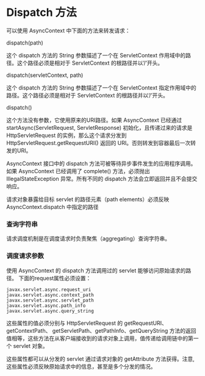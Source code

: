 Dispatch 方法
====

可以使用 AsyncContext 中下面的方法来转发请求：

dispatch(path)

这个 dispatch 方法的 String 参数描述了一个在 ServletContext 作用域中的路径。这个路径必须是相对于 ServletContext 的根路径并以’/’开头。

dispatch(servletContext, path)

这个 dispatch 方法的 String 参数描述了一个在 ServletContext 指定作用域中的路径。这个路径必须是相对于 ServletContext 的根路径并以’/’开头。

dispatch()

这个方法没有参数，它使用原来的URI路径。如果 AsyncContext 已经通过 startAsync(ServletRequest, ServletResponse) 初始化，且传递过来的请求是 HttpServletRequest 的实例，那么这个请求分发到HttpServletRequest.getRequestURI() 返回的 URI。否则转发到容器最后一次转发的URI。

AsyncContext 接口中的 dispatch 方法可被等待异步事件发生的应用程序调用。如果 AsyncContext 已经调用了 complete() 方法，必须抛出IllegalStateException 异常。所有不同的 dispatch 方法会立即返回并且不会提交响应。

请求对象暴露给目标 servlet 的路径元素（path elements）必须反映AsyncContext.dispatch 中指定的路径

### 查询字符串

请求调度机制是在调度请求时负责聚焦（aggregating）查询字符串。

### 调度请求参数

使用 AsyncContext 的 dispatch 方法调用过的 servlet 能够访问原始请求的路径。
下面的request属性必须设置：

    javax.servlet.async.request_uri
    javax.servlet.async.context_path
    javax.servlet.async.servlet_path
    javax.servlet.async.path_info
    javax.servlet.async.query_string

这些属性的值必须分别与 HttpServletRequest 的 getRequestURI、getContextPath、 getServletPath、getPathInfo、getQueryString 方法的返回值相等，这些方法在从客户端接收到的请求对象上调用，值传递给调用链中的第一个 servlet 对象。

这些属性都可以从分发的 servlet 通过请求对象的 getAttribute 方法获得。注意,这些属性必须反映原始请求中的信息，甚至是多个分发的情况。

